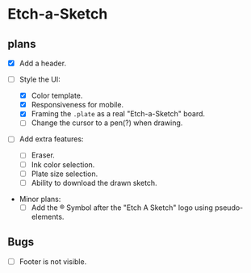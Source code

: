 # Etch-a-Sketch 
## plans
- [x] Add a header.

- [ ] Style the UI:
  - [x] Color template.
  - [X] Responsiveness for mobile.
  - [x] Framing the `.plate` as a real "Etch-a-Sketch" board.
  - [ ] Change the cursor to a pen(?) when drawing.

- [ ] Add extra features:
  - [ ] Eraser.
  - [ ] Ink color selection.
  - [ ] Plate size selection.
  - [ ] Ability to download the drawn sketch.

- Minor plans:
  - [ ] Add the ® Symbol after the "Etch A Sketch" logo using pseudo-elements.

## Bugs
- [ ] Footer is not visible.